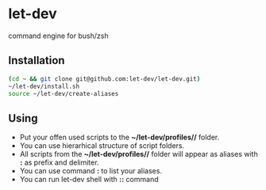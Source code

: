 # let-dev
command engine for bush/zsh

## Installation

```bash
(cd ~ && git clone git@github.com:let-dev/let-dev.git)
~/let-dev/install.sh
source ~/let-dev/create-aliases
```

## Using

 * Put your offen used scripts to the **~/let-dev/profiles/<your profile>/** folder.
 * You can use hierarhical structure of script folders.
 * All scripts from the **~/let-dev/profiles/<your profile>/** folder will appear as aliases with **:** as prefix and delimiter.
 * You can use command **:** to list your aliases.
 * You can run let-dev shell with **::** command
